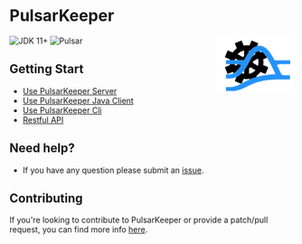 # PulsarKeeper

<img src="./img/logo.png" alt="图片名称" align=right />

![JDK 11+](https://img.shields.io/badge/JDK-%2011%2B-orange)
![Pulsar](https://img.shields.io/badge/Pulsar-2.10+-blue)

## Getting Start

- [Use PulsarKeeper Server]()
- [Use PulsarKeeper Java Client]()
- [Use PulsarKeeper Cli]()
- [Restful API]()

## Need help?

- If you have any question please submit an [issue](https://github.com/mattisonchao/pulsarkeeper/issues/new).

## Contributing

If you're looking to contribute to PulsarKeeper or provide a patch/pull request, you can find more info [here]().